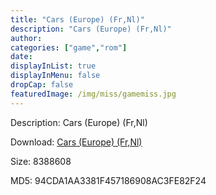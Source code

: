 ```yaml
---
title: "Cars (Europe) (Fr,Nl)"
description: "Cars (Europe) (Fr,Nl)"
author: 
categories: ["game","rom"]
date: 
displayInList: true
displayInMenu: false
dropCap: false
featuredImage: /img/miss/gamemiss.jpg
---
```


Description: Cars (Europe) (Fr,Nl)

Download: <a style="text-decoration:underline;" href="https://mega.nz/#!nbYUmCBQ!rQ7KZbp6FG99UzvzSYXSqdgOiHEElxxhKkzLzL3Vch4" target = "_blank" rel = "nofollow" > Cars (Europe) (Fr,Nl)</a>

Size: 8388608

MD5: 94CDA1AA3381F457186908AC3FE82F24

